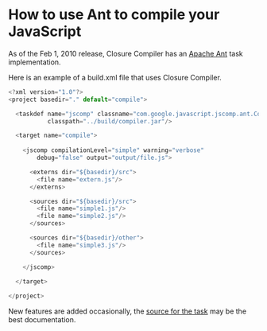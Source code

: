 # How to use Ant to compile your JavaScript

As of the Feb 1, 2010 release, Closure Compiler has an [Apache Ant](http://ant.apache.org/) task implementation.

Here is an example of a build.xml file that uses Closure Compiler.

```js
<?xml version="1.0"?>
<project basedir="." default="compile">

  <taskdef name="jscomp" classname="com.google.javascript.jscomp.ant.CompileTask"
           classpath="../build/compiler.jar"/>

  <target name="compile">
    
    <jscomp compilationLevel="simple" warning="verbose" 
	    debug="false" output="output/file.js">

      <externs dir="${basedir}/src">
        <file name="extern.js"/>
      </externs>

      <sources dir="${basedir}/src">
        <file name="simple1.js"/>
        <file name="simple2.js"/>
      </sources>

      <sources dir="${basedir}/other">
        <file name="simple3.js"/>
      </sources>

    </jscomp>
    
  </target>

</project>
```

New features are added occasionally, the [source for the task](https://github.com/google/closure-compiler/tree/master/src/com/google/javascript/jscomp/ant) may be the best documentation.
 
